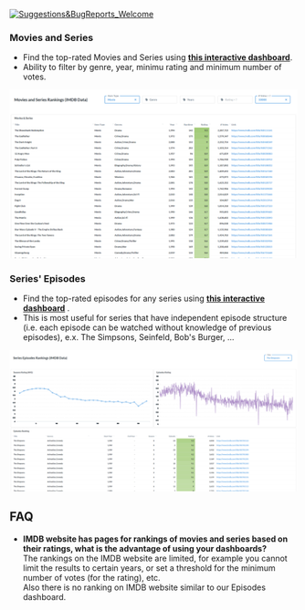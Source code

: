 [![Suggestions&BugReports_Welcome](https://img.shields.io/badge/Suggestions-BugReports-blue)](https://github.com/vvaezian/IMDB-Ratings/issues)

### Movies and Series
- Find the top-rated Movies and Series using **[this interactive dashboard](http://metabase.intellimenta.com/public/dashboard/eae564a4-d9a3-46b1-9cd4-1f95ab5b1b18)**.
- Ability to filter by genre, year, minimu rating and minimum number of votes.

<img src="Files/dash1.png" width="800">

### Series' Episodes
- Find the top-rated episodes for any series using **[this interactive dashboard](http://metabase.intellimenta.com/public/dashboard/bb812d83-7cef-404e-8e14-87e1552cbe7c)** .
- This is most useful for series that have independent episode structure (i.e. each episode can be watched without knowledge of previous episodes), e.x. The Simpsons, Seinfeld, Bob's Burger, ...

<img src="Files/dash21.png" width="800">

## FAQ
- **IMDB website has pages for rankings of movies and series based on their ratings, what is the advantage of using your dashboards?**  
The rankings on the IMDB website are limited, for example you cannot limit the results to certain years, or set a threshold for the minimum number of votes (for the rating), etc.  
Also there is no ranking on IMDB website similar to our Episodes dashboard.
